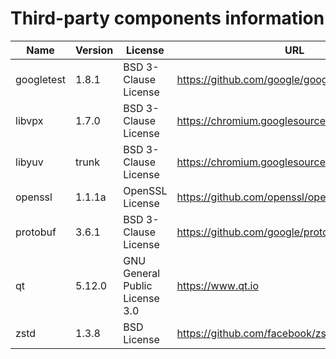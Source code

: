Third-party components information
==================================

| Name       | Version   | License                        | URL                                             |
|------------|-----------|--------------------------------|-------------------------------------------------|
| googletest | 1.8.1     | BSD 3-Clause License           | https://github.com/google/googletest/releases   |
| libvpx     | 1.7.0     | BSD 3-Clause License           | https://chromium.googlesource.com/webm/libvpx   |
| libyuv     | trunk     | BSD 3-Clause License           | https://chromium.googlesource.com/libyuv/libyuv |
| openssl    | 1.1.1a    | OpenSSL License                | https://github.com/openssl/openssl/releases     |
| protobuf   | 3.6.1     | BSD 3-Clause License           | https://github.com/google/protobuf/releases     |
| qt         | 5.12.0    | GNU General Public License 3.0 | https://www.qt.io                               |
| zstd       | 1.3.8     | BSD License                    | https://github.com/facebook/zstd/releases       |
